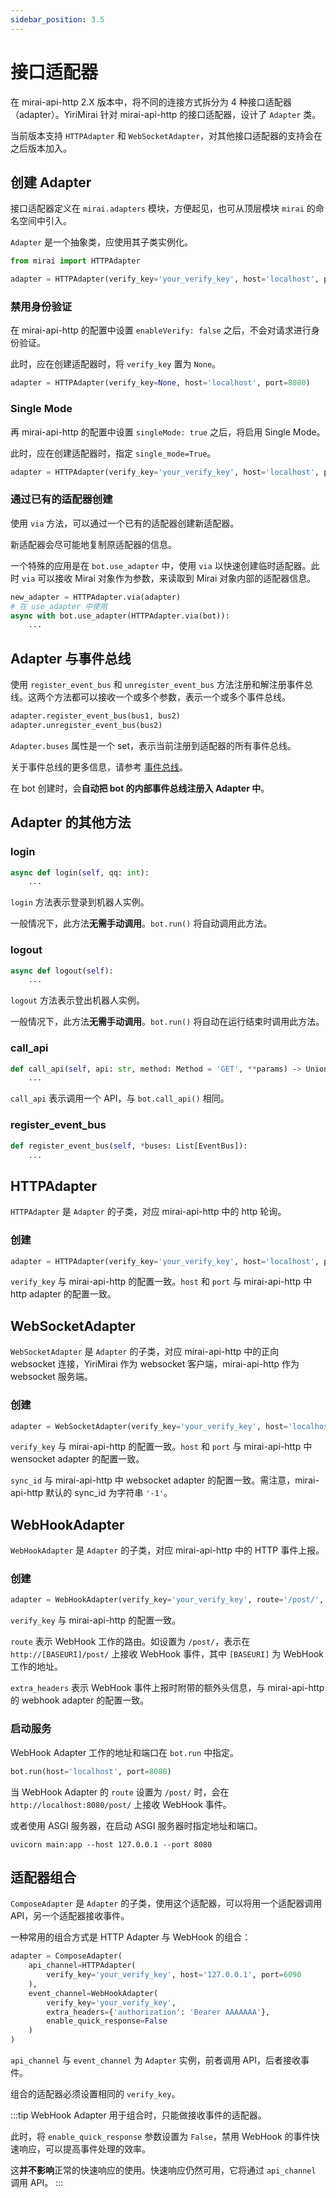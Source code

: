 ```yaml
---
sidebar_position: 3.5
---
```


# 接口适配器

在 mirai-api-http 2.X 版本中，将不同的连接方式拆分为 4 种接口适配器（adapter）。YiriMirai 针对 mirai-api-http 的接口适配器，设计了 `Adapter` 类。

当前版本支持 `HTTPAdapter` 和 `WebSocketAdapter`，对其他接口适配器的支持会在之后版本加入。

## 创建 Adapter

接口适配器定义在 `mirai.adapters` 模块，方便起见，也可从顶层模块 `mirai` 的命名空间中引入。

`Adapter` 是一个抽象类，应使用其子类实例化。

```python
from mirai import HTTPAdapter

adapter = HTTPAdapter(verify_key='your_verify_key', host='localhost', port=8080)
```

### 禁用身份验证

在 mirai-api-http 的配置中设置 `enableVerify: false` 之后，不会对请求进行身份验证。

此时，应在创建适配器时，将 `verify_key` 置为 `None`。

```python
adapter = HTTPAdapter(verify_key=None, host='localhost', port=8080)
```

### Single Mode

再 mirai-api-http 的配置中设置 `singleMode: true` 之后，将启用 Single Mode。

此时，应在创建适配器时，指定 `single_mode=True`。

```python
adapter = HTTPAdapter(verify_key='your_verify_key', host='localhost', port=8080, single_mode=True)
```

### 通过已有的适配器创建

使用 `via` 方法，可以通过一个已有的适配器创建新适配器。

新适配器会尽可能地复制原适配器的信息。

一个特殊的应用是在 `bot.use_adapter` 中，使用 `via` 以快速创建临时适配器。此时 `via` 可以接收 Mirai 对象作为参数，来读取到 Mirai 对象内部的适配器信息。

```python
new_adapter = HTTPAdapter.via(adapter)
# 在 use_adapter 中使用
async with bot.use_adapter(HTTPAdapter.via(bot)):
    ...
```

## Adapter 与事件总线

使用 `register_event_bus` 和 `unregister_event_bus` 方法注册和解注册事件总线。这两个方法都可以接收一个或多个参数，表示一个或多个事件总线。

```python
adapter.register_event_bus(bus1, bus2)
adapter.unregister_event_bus(bus2)
```

`Adapter.buses` 属性是一个 set，表示当前注册到适配器的所有事件总线。

关于事件总线的更多信息，请参考 [事件总线](../advanced/event-bus.mdx)。

在 bot 创建时，会**自动把 bot 的内部事件总线注册入 Adapter 中**。

## Adapter 的其他方法

### login

```python
async def login(self, qq: int):
    ...
```

`login` 方法表示登录到机器人实例。

一般情况下，此方法**无需手动调用**。`bot.run()` 将自动调用此方法。

### logout

```python
async def logout(self):
    ...
```

`logout` 方法表示登出机器人实例。

一般情况下，此方法**无需手动调用**。`bot.run()` 将自动在运行结束时调用此方法。

### call_api

```python
def call_api(self, api: str, method: Method = 'GET', **params) ‑> Union[Awaitable[Any], Any]:
    ...
```

`call_api` 表示调用一个 API，与 `bot.call_api()` 相同。

### register_event_bus

```python
def register_event_bus(self, *buses: List[EventBus]):
    ...
```

## HTTPAdapter

`HTTPAdapter` 是 `Adapter` 的子类，对应 mirai-api-http 中的 http 轮询。

### 创建

```python
adapter = HTTPAdapter(verify_key='your_verify_key', host='localhost', port=8080)
```

`verify_key` 与 mirai-api-http 的配置一致。`host` 和 `port` 与 mirai-api-http 中 http adapter 的配置一致。

## WebSocketAdapter

`WebSocketAdapter` 是 `Adapter` 的子类，对应 mirai-api-http 中的正向 websocket 连接，YiriMirai 作为 websocket 客户端，mirai-api-http 作为 websocket 服务端。

### 创建

```python
adapter = WebSocketAdapter(verify_key='your_verify_key', host='localhost', port=8080, sync_id='-1')
```

`verify_key` 与 mirai-api-http 的配置一致。`host` 和 `port` 与 mirai-api-http 中 wensocket adapter 的配置一致。

`sync_id` 与 mirai-api-http 中 websocket adapter 的配置一致。需注意，mirai-api-http 默认的 sync_id 为字符串 `'-1'`。

## WebHookAdapter

`WebHookAdapter` 是 `Adapter` 的子类，对应 mirai-api-http 中的 HTTP 事件上报。

### 创建

```python
adapter = WebHookAdapter(verify_key='your_verify_key', route='/post/', extra_headers={'Authorization': 'bearer AAAAAA'})
```

`verify_key` 与 mirai-api-http 的配置一致。

`route` 表示 WebHook 工作的路由。如设置为 `/post/`，表示在 `http://[BASEURI]/post/` 上接收 WebHook 事件，其中 `[BASEURI]` 为 WebHook 工作的地址。

`extra_headers` 表示 WebHook 事件上报时附带的额外头信息，与 mirai-api-http 的 webhook adapter 的配置一致。

### 启动服务

WebHook Adapter 工作的地址和端口在 `bot.run` 中指定。

```python
bot.run(host='localhost', port=8080)
```

当 WebHook Adapter 的 `route` 设置为 `/post/` 时，会在 `http://localhost:8080/post/` 上接收 WebHook 事件。

或者使用 ASGI 服务器，在启动 ASGI 服务器时指定地址和端口。

```shell
uvicorn main:app --host 127.0.0.1 --port 8080
```

## 适配器组合

`ComposeAdapter` 是 `Adapter` 的子类，使用这个适配器，可以将用一个适配器调用 API，另一个适配器接收事件。

一种常用的组合方式是 HTTP Adapter 与 WebHook 的组合：

```python
adapter = ComposeAdapter(
    api_channel=HTTPAdapter(
        verify_key='your_verify_key', host='127.0.0.1', port=6090
    ),
    event_channel=WebHookAdapter(
        verify_key='your_verify_key',
        extra_headers={'authorization': 'Bearer AAAAAAA'},
        enable_quick_response=False
    )
)
```

`api_channel` 与 `event_channel` 为 `Adapter` 实例，前者调用 API，后者接收事件。

组合的适配器必须设置相同的 `verify_key`。

:::tip
WebHook Adapter 用于组合时，只能做接收事件的适配器。

此时，将 `enable_quick_response` 参数设置为 `False`，禁用 WebHook 的事件快速响应，可以提高事件处理的效率。

这**并不影响**正常的快速响应的使用。快速响应仍然可用，它将通过 `api_channel` 调用 API。
:::
